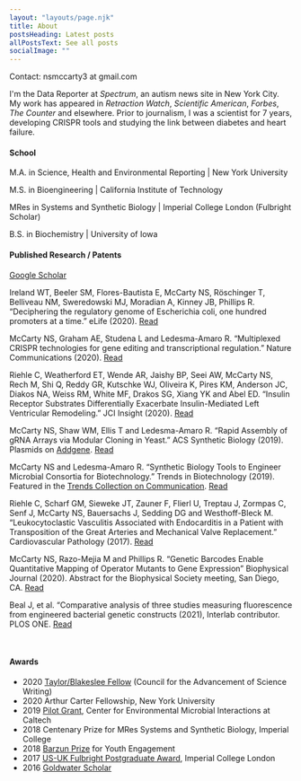 ```yaml
---
layout: "layouts/page.njk"
title: About
postsHeading: Latest posts
allPostsText: See all posts
socialImage: ""
---
```

Contact: nsmccarty3 at gmail.com

I'm the Data Reporter at _Spectrum_, an autism news site in New York City. My work has appeared in _Retraction Watch_, _Scientific American_, _Forbes_, _The Counter_ and elsewhere. Prior to journalism, I was a scientist for 7 years, developing CRISPR tools and studying the link between diabetes and heart failure.

<h4>School</h4>
M.A. in Science, Health and Environmental Reporting | New York University

M.S. in Bioengineering | California Institute of Technology

MRes in Systems and Synthetic Biology | Imperial College London (Fulbright Scholar)

B.S. in Biochemistry | University of Iowa
					

<h4>Published Research / Patents</h4>
<a href="https://scholar.google.com/citations?user=KX9_OFEAAAAJ&hl=en" target="_blank">Google Scholar</a>

Ireland WT, Beeler SM, Flores-Bautista E, McCarty NS, Röschinger T, Belliveau NM, Sweredowski MJ, Moradian A, Kinney JB, Phillips R. “Deciphering the regulatory genome of Escherichia coli, one hundred promoters at a time.” eLife (2020). <a href="https://elifesciences.org/articles/55308" target="_blank">Read</a>

McCarty NS, Graham AE, Studena L and Ledesma-Amaro R. “Multiplexed CRISPR technologies for gene editing and transcriptional regulation.” Nature Communications (2020). <a href="https://www.nature.com/articles/s41467-020-15053-x" target="_blank">Read</a>

Riehle C, Weatherford ET, Wende AR, Jaishy BP, Seei AW, McCarty NS, Rech M, Shi Q, Reddy GR, Kutschke WJ, Oliveira K, Pires KM, Anderson JC, Diakos NA, Weiss RM, White MF, Drakos SG, Xiang YK and Abel ED. “Insulin Receptor Substrates
Differentially Exacerbate Insulin-Mediated Left Ventricular Remodeling.” JCI Insight (2020). <a href="https://insight.jci.org/articles/view/134920" target="_blank">Read</a>

McCarty NS, Shaw WM, Ellis T and Ledesma-Amaro R. “Rapid Assembly of gRNA Arrays via Modular Cloning in Yeast.” ACS Synthetic Biology (2019). Plasmids on <a href="https://www.addgene.org/browse/article/28203286/" target="_blank">Addgene</a>. <a href="https://pubs.acs.org/doi/10.1021/acssynbio.9b00041" target="_blank">Read</a>

McCarty NS and Ledesma-Amaro R. “Synthetic Biology Tools to Engineer Microbial Consortia for Biotechnology.” Trends in Biotechnology (2019). Featured in the <a
    href="https://www.sciencedirect.com/journal/trends-in-cognitive-sciences/special-issue/103FC986131" target="_blank">Trends Collection on Communication</a>.
<a href="https://www.cell.com/trends/biotechnology/fulltext/S0167-7799(18)30312-3" target="_blank">Read</a>

Riehle C, Scharf GM, Sieweke JT, Zauner F, Flierl U, Treptau J, Zormpas C, Senf J, McCarty NS, Bauersachs J, Sedding DG and Westhoff-Bleck M. “Leukocytoclastic Vasculitis Associated with Endocarditis in a Patient with Transposition of the Great Arteries and Mechanical Valve Replacement.” Cardiovascular Pathology (2017). <a href="https://europepmc.org/article/med/28171828" target="_blank">Read</a>

McCarty NS, Razo-Mejia M and Phillips R. “Genetic Barcodes Enable Quantitative Mapping of Operator Mutants to Gene Expression” Biophysical Journal (2020). Abstract for the Biophysical Society meeting, San Diego, CA. <a href="https://www.cell.com/biophysj/fulltext/S0006-3495(19)34231-6" target="_blank">Read</a>

Beal J, et al. “Comparative analysis of three studies measuring fluorescence from engineered bacterial genetic constructs (2021), Interlab contributor. PLOS ONE. <a href="https://journals.plos.org/plosone/article?id=10.1371/journal.pone.0252263" target="_blank">Read</a>

<br>				

<h4>Awards</h4>
<ul>
<li>
    2020 <a href="https://casw.org/casw/announcement/2020-21-taylorblakeslee-fellows" target="_blank">Taylor/Blakeslee Fellow</a> (Council for the Advancement of Science Writing)
</li>
<li>
    2020 Arthur Carter Fellowship, New York University
</li>
<li>
    2019 <a href="http://microbiology.caltech.edu/" target="_blank">Pilot Grant</a>, Center for Environmental Microbial Interactions at Caltech
</li>
<li>
    2018 Centenary Prize for MRes Systems and Synthetic Biology, Imperial College
</li>
<li>
    2018 <a href="https://www.imperial.ac.uk/news/187107/us-student-inspires-local-sixth-formers-thanks/" target="_blank">Barzun Prize</a> for Youth Engagement
</li>
<li>
    2017 <a href="http://www.fulbright.org.uk/about-us/meet-our-fulbrighters/american-fulbright-postgraduate-award-grantees" target="_blank">US-UK Fulbright Postgraduate Award</a>, Imperial College London
</li>
<li>
    2016 <a href="https://goldwater.scholarsapply.org/2016-scholars/" target="_blank">Goldwater Scholar</a>
</li>
</ul>